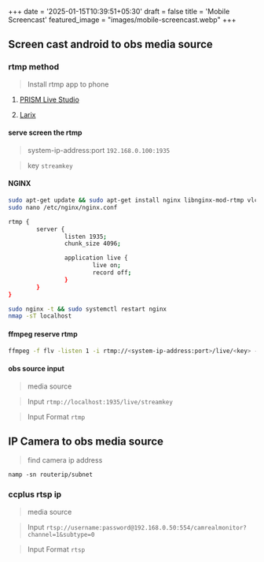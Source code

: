 +++
date = '2025-01-15T10:39:51+05:30'
draft = false
title = 'Mobile Screencast'
featured_image = "images/mobile-screencast.webp"
+++

## Screen cast android to obs media source

### rtmp method

> Install rtmp app to phone 
1. [PRISM Live Studio](https://play.google.com/store/apps/details?id=com.prism.live&pcampaignid=web_share)

2. [Larix](https://play.google.com/store/apps/details?id=com.wmspanel.larix_screencaster&pcampaignid=web_share)




#### serve screen the rtmp 

> system-ip-address:port `192.168.0.100:1935`

> key  `streamkey`



#### NGINX 

```bash
sudo apt-get update && sudo apt-get install nginx libnginx-mod-rtmp vlc
sudo nano /etc/nginx/nginx.conf
```

```bash
rtmp {
        server {
                listen 1935;
                chunk_size 4096;

                application live {
                        live on;
                        record off;
                }
        }
}

```
```bash
sudo nginx -t && sudo systemctl restart nginx
nmap -sT localhost

```

#### ffmpeg reserve rtmp

```bash
ffmpeg -f flv -listen 1 -i rtmp://<system-ip-address:port>/live/<key> -c copy -f flv -listen 1 rtmp://<localhost:1935>/live/<key>
```

#### obs source input

> media source

> Input `rtmp://localhost:1935/live/streamkey`

> Input Format `rtmp`


## IP Camera to obs media source

> find camera ip address

`namp -sn routerip/subnet`

### ccplus rtsp ip

> media source

> Input `rtsp://username:password@192.168.0.50:554/camrealmonitor?channel=1&subtype=0`

> Input Format `rtsp`